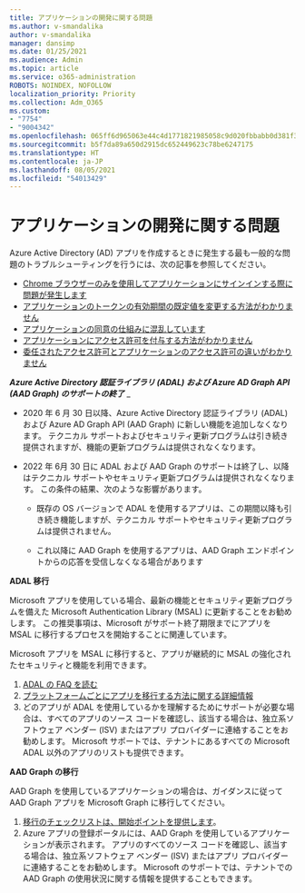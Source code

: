 ```yaml
---
title: アプリケーションの開発に関する問題
ms.author: v-smandalika
author: v-smandalika
manager: dansimp
ms.date: 01/25/2021
ms.audience: Admin
ms.topic: article
ms.service: o365-administration
ROBOTS: NOINDEX, NOFOLLOW
localization_priority: Priority
ms.collection: Adm_O365
ms.custom:
- "7754"
- "9004342"
ms.openlocfilehash: 065ff6d965063e44c4d1771821985058c9d020fbbabb0d381f30b6a11132c4ee
ms.sourcegitcommit: b5f7da89a650d2915dc652449623c78be6247175
ms.translationtype: HT
ms.contentlocale: ja-JP
ms.lasthandoff: 08/05/2021
ms.locfileid: "54013429"
---
```

# <a name="issues-developing-applications"></a>アプリケーションの開発に関する問題

Azure Active Directory (AD) アプリを作成するときに発生する最も一般的な問題のトラブルシューティングを行うには、次の記事を参照してください。

- [Chrome ブラウザーのみを使用してアプリケーションにサインインする際に問題が発生します](https://docs.microsoft.com/office365/troubleshoot/miscellaneous/chrome-behavior-affects-applications) 
- [アプリケーションのトークンの有効期間の既定値を変更する方法がわかりません](https://docs.microsoft.com/azure/active-directory/develop/registration-config-change-token-lifetime-how-to) 
- [アプリケーションの同意の仕組みに混乱しています](https://docs.microsoft.com/azure/active-directory/application-dev-consent-framework) 
- [アプリケーションにアクセス許可を付与する方法がわかりません](https://docs.microsoft.com/azure/active-directory/manage-apps/configure-user-consent) 
- [委任されたアクセス許可とアプリケーションのアクセス許可の違いがわかりません](https://docs.microsoft.com/azure/active-directory/develop/delegated-and-app-perms)

***Azure Active Directory 認証ライブラリ (ADAL) および Azure AD Graph API (AAD Graph) のサポートの終了*** _

- 2020 年 6 月 30 日以降、Azure Active Directory 認証ライブラリ (ADAL) および Azure AD Graph API (AAD Graph) に新しい機能を追加しなくなります。 テクニカル サポートおよびセキュリティ更新プログラムは引き続き提供されますが、機能の更新プログラムは提供されなくなります。

- 2022 年 6月 30 日に ADAL および AAD Graph のサポートは終了し、以降はテクニカル サポートやセキュリティ更新プログラムは提供されなくなります。 この条件の結果、次のような影響があります。

    - 既存の OS バージョンで ADAL を使用するアプリは、この期間以降も引き続き機能しますが、テクニカル サポートやセキュリティ更新プログラムは提供されません。

    - これ以降に AAD Graph を使用するアプリは、AAD Graph エンドポイントからの応答を受信しなくなる場合があります

**ADAL 移行**

Microsoft アプリを使用している場合、最新の機能とセキュリティ更新プログラムを備えた Microsoft Authentication Library (MSAL) に更新することをお勧めします。 この推奨事項は、Microsoft がサポート終了期限までにアプリを MSAL に移行するプロセスを開始することに関連しています。 

Microsoft アプリを MSAL に移行すると、アプリが継続的に MSAL の強化されたセキュリティと機能を利用できます。

1. [ADAL の FAQ を読む](https://docs.microsoft.com/azure/active-directory/develop/msal-migration#frequently-asked-questions-faq) 
2. [プラットフォームごとにアプリを移行する方法に関する詳細情報](https://docs.microsoft.com/azure/active-directory/develop/msal-migration#frequently-asked-questions-faq) 
3. どのアプリが ADAL を使用しているかを理解するためにサポートが必要な場合は、すべてのアプリのソース コードを確認し、該当する場合は、独立系ソフトウェア ベンダー (ISV) またはアプリ プロバイダーに連絡することをお勧めします。 Microsoft サポートでは、テナントにあるすべての Microsoft ADAL 以外のアプリのリストも提供できます。

**AAD Graph の移行**

AAD Graph を使用しているアプリケーションの場合は、ガイダンスに従って AAD Graph アプリを Microsoft Graph に移行してください。

1. [移行のチェックリストは、開始ポイントを提供します](https://docs.microsoft.com/graph/migrate-azure-ad-graph-planning-checklist)。 
2. Azure アプリの登録ポータルには、AAD Graph を使用しているアプリケーションが表示されます。 アプリのすべてのソース コードを確認し、該当する場合は、独立系ソフトウェア ベンダー (ISV) またはアプリ プロバイダーに連絡することをお勧めします。 Microsoft のサポートでは、テナントでの AAD Graph の使用状況に関する情報を提供することもできます。








